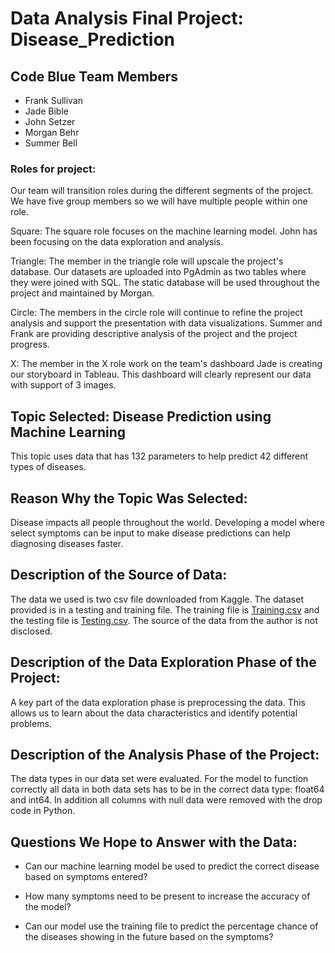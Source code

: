 # Data Analysis Final Project: Disease_Prediction

## Code Blue Team Members
* Frank Sullivan
* Jade Bible
* John Setzer
* Morgan Behr 
* Summer Bell


### Roles for project:
Our team will transition roles during the different segments of the project. We have five group members so we will have multiple people within one role.

Square: The square role focuses on the machine learning model. 
John has been focusing on the data exploration and analysis. 

Triangle: The member in the triangle role will upscale the project's database. 
Our datasets are uploaded into PgAdmin as two tables where they were joined with SQL.
The static database will be used throughout the project and maintained by Morgan. 

Circle: The members in the circle role will continue to refine the project analysis and support the presentation with data visualizations.
Summer and Frank are providing descriptive analysis of the project and the project progress.

X: The member in the X role work on the team's dashboard
Jade is creating our storyboard in Tableau.
This dashboard will clearly represent our data with support of 3 images.

## Topic Selected: Disease Prediction using Machine Learning 
This topic uses data that has 132 parameters to help predict 42 different types of diseases. 

## Reason Why the Topic Was Selected: 
Disease impacts all people throughout the world.
Developing a model where select symptoms can be input to make disease predictions can help diagnosing diseases faster.


## Description of the Source of Data: 
The data we used is two csv file downloaded from Kaggle. 
The dataset provided is in a testing and training file.
The training file is [Training.csv](Resources/Training.csv) and the testing file is [Testing.csv](Resources/Testing.csv).
The source of the data from the author is not disclosed.


## Description of the Data Exploration Phase of the Project:
A key part of the data exploration phase is preprocessing the data.
This allows us to learn about the data characteristics and identify potential problems.


## Description of the Analysis Phase of the Project:
The data types in our data set were evaluated.
For the model to function correctly all data in both data sets has to be in the correct data type: float64 and int64.
In addition all columns with null data were removed with the drop code in Python.


## Questions We Hope to Answer with the Data:
 * Can our machine learning model be used to predict the correct disease based on symptoms entered?
 * How many symptoms need to be present to increase the accuracy of the model?
 
* Can our model use the training file to predict the percentage chance of the diseases showing in the future based on the symptoms?





